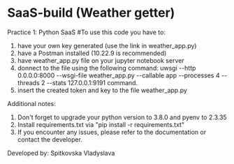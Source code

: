 # SaaS-build (Weather getter)
Practice 1: Python SaaS 
#To use this code you have to:
1) have your own key generated (use the link in weather_app.py)
2) have a Postman installed (10.22.9 is recommended)
3) have weather_app.py file on your jupyter notebook server
4) donnect to the file using the following command:
uwsgi --http 0.0.0.0:8000 --wsgi-file weather_app.py --callable app --processes 4 --threads 2 --stats 127.0.0.1:9191 command.
5) insert the created token and key to the file weather_app.py

Additional notes:
1. Don't forget to upgrade your python version to 3.8.0 and pyenv to 2.3.35
2. Install requirements.txt via "pip install -r requirements.txt"
3. If you encounter any issues, please refer to the documentation or contact the developer.
 
Developed by: Spitkovska Vladyslava 
